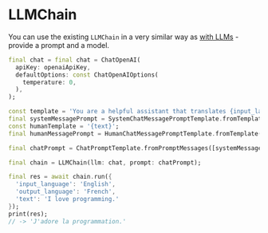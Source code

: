 # LLMChain

You can use the existing `LLMChain` in a very similar way as 
[with LLMs](/modules/chains/chains?id=get-started) - provide a prompt and a 
model.

```dart
final chat = final chat = ChatOpenAI(
  apiKey: openaiApiKey,
  defaultOptions: const ChatOpenAIOptions(
    temperature: 0,
  ),
);

const template = 'You are a helpful assistant that translates {input_language} to {output_language}.';
final systemMessagePrompt = SystemChatMessagePromptTemplate.fromTemplate(template);
const humanTemplate = '{text}';
final humanMessagePrompt = HumanChatMessagePromptTemplate.fromTemplate(humanTemplate);

final chatPrompt = ChatPromptTemplate.fromPromptMessages([systemMessagePrompt, humanMessagePrompt]);

final chain = LLMChain(llm: chat, prompt: chatPrompt);

final res = await chain.run({
  'input_language': 'English',
  'output_language': 'French',
  'text': 'I love programming.'
});
print(res);
// -> 'J'adore la programmation.'
```
